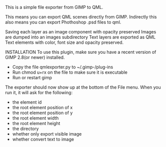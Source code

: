 This is a simple file exporter from GIMP to QML.

This means you can export QML scenes directly from GIMP.
Indirectly this also means you can export Phothoshop .psd files to qml.

Saving each layer as an image component with opacity preserved Images are dumped into
an images subdirectory Text layers are exported as QML Text elements with color, font size and opacity preserved. 

INSTALLATION
To use this plugin, make sure you have a recent version of GIMP 2.8(or newer) installed.

- Copy the file qmlexporter.py to ~/.gimp-<version>/plug-ins
- Run chmod u+rx on the file to make sure it is executable
- Run or restart gimp

The exporter should now show up at the bottom of the File menu.
When you run it, it will ask for the following:
- the element id 
- the root element position of x
- the root element position of y
- the root element width
- the root element height
- the directory
- whether only export visible image
- whether convert text to image
